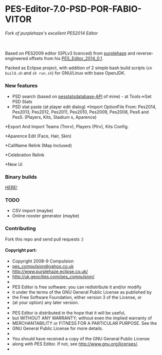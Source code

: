 # PES-Editor-7.0-PSD-POR-FABIO-VITOR
###### Fork of purplehaze's excellent PES2014 Editor
\
Based on PES2009 editor (GPLv3 licenced) from [purplehaze](http://www.purplehaze.eclipse.co.uk/downloads.html) and reverse-engineered offsets from his [PES_Editor_2014_0.1](https://www.mediafire.com/file/yfgzaykd6lgwscs/PESEditor5-6-08-09-10-11-12-13-14v0.1_%25281%2529.zip/file).

Packed as Eclipse project, with addition of 2 simple bash build scripts (` sh build.sh ` and ` sh run.sh `) for GNU/Linux with base OpenJDK.  

### New features
* PSD search (based on [pesstatsdatabase-API](https://github.com/lazanet/pesstatsdatabase-API) of mine) - at Tools->Get PSD Stats
* PSD stat paste (at player edit dialog)
*Import OptionFile From: Pes2014, Pes2013, Pes2012, Pes2011, Pes2010, Pes2009, Pes2008, Pes6 and Pes5. (Players, Kits, Stadium s, Aparence)

*Export And Import Teams (Tmrv), Players (Plrv), Kits Config.

*Aparence Edit (Face, Hair, Skin)

*CallName Relink (Map Inclused)

*Celebration Relink

*New Ui
### Binary builds
[HERE!](https://github.com/FVitor7/PES-EDITOR-7.0-PSD/releases/)
 
### TODO
* CSV import (maybe)
* Online rooster generator (maybe)

### Contributing
Fork this repo and send pull requests :) 
  
#### Copyright part:
 * Copyright 2008-9 Compulsion
 * <pes_compulsion@yahoo.co.uk>
 * <http://www.purplehaze.eclipse.co.uk/>
 * <http://uk.geocities.com/pes_compulsion/>
 *
 * PES Editor is free software: you can redistribute it and/or modify
 * it under the terms of the GNU General Public License as published by
 * the Free Software Foundation, either version 3 of the License, or
 * (at your option) any later version.
 *
 * PES Editor is distributed in the hope that it will be useful,
 * but WITHOUT ANY WARRANTY; without even the implied warranty of
 * MERCHANTABILITY or FITNESS FOR A PARTICULAR PURPOSE.  See the
 * GNU General Public License for more details.
 *
 * You should have received a copy of the GNU General Public License
 * along with PES Editor.  If not, see <http://www.gnu.org/licenses/>.
 *
